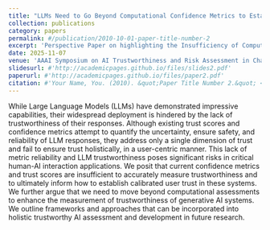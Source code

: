 ```yaml
---
title: "LLMs Need to Go Beyond Computational Confidence Metrics to Establish Trust"
collection: publications
category: papers
permalink: #/publication/2010-10-01-paper-title-number-2
excerpt: 'Perspective Paper on highlighting the Insufficiency of Computational Assessments of Trust and the need for Human-Centered Evaluations of Trustworthiness in Generative AI Systems.'
date: 2025-11-07
venue: 'AAAI Symposium on AI Trustworthiness and Risk Assessment in Challenged Contexts 2025'
slidesurl: #'http://academicpages.github.io/files/slides2.pdf'
paperurl: #'http://academicpages.github.io/files/paper2.pdf'
citation: #'Your Name, You. (2010). &quot;Paper Title Number 2.&quot; <i>Journal 1</i>. 1(2).'
---
```


While Large Language Models (LLMs) have demonstrated impressive capabilities, their widespread deployment is hindered by the lack of trustworthiness of their responses. Although existing trust scores and confidence metrics attempt to quantify the uncertainty, ensure safety, and reliability of LLM responses, they address only a single dimension of trust and fail to ensure trust holistically, in a user-centric manner. This lack of metric reliability and LLM trustworthiness poses significant risks in critical human-AI interaction applications. We posit that current confidence metrics and trust scores are insufficient to accurately measure trustworthiness and to ultimately inform how to establish calibrated user trust in these systems. We further argue that we need to move beyond computational assessments to enhance the measurement of trustworthiness of generative AI systems. We outline frameworks and approaches that can be incorporated into holistic trustworthy AI assessment and development in future research.

